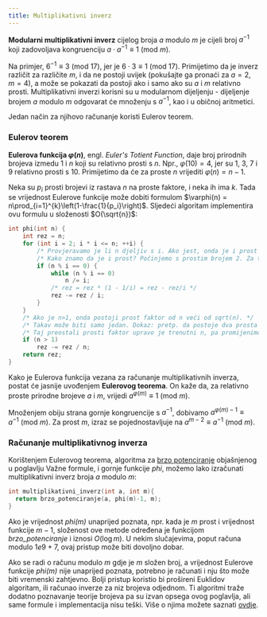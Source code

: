 ```yaml
---
title: Multiplikativni inverz
---
```


**Modularni multiplikativni inverz** cijelog broja $a$ modulo $m$ je cijeli broj $a^{-1}$ koji zadovoljava kongruenciju $a \cdot a^{-1} \equiv 1 \ (\textrm{mod}\ m)$.

Na primjer, $6^{-1} \equiv 3 \ (\textrm{mod}\ 17)$, jer je $6 \cdot 3 \equiv 1 \ (\textrm{mod}\ 17)$. Primijetimo da je inverz različit za različite $m$, i da ne postoji uvijek (pokušajte ga pronaći za $a=2$, $m=4$), a može se pokazati da postoji ako i samo ako su $a$ i $m$ relativno prosti. Multiplikativni inverzi korisni su u modularnom dijeljenju - dijeljenje brojem $a$ modulo $m$ odgovarat će množenju s $a^{-1}$, kao i u običnoj aritmetici.

Jedan način za njihovo računanje koristi Eulerov teorem.

### Eulerov teorem

**Eulerova funkcija $\varphi(n)$**, engl. _Euler's Totient Function_, daje broj prirodnih brojeva izmedu $1$ i $n$ koji su relativno prosti s $n$. Npr., $\varphi(10)=4$, jer su 1, 3, 7 i 9 relativno prosti s 10. Primijetimo da će za proste $n$ vrijediti $\varphi(n)=n-1$.

Neka su $p_i$ prosti brojevi iz rastava $n$ na proste faktore, i neka ih ima $k$. Tada se vrijednost Eulerove funkcije može dobiti formulom $\varphi(n) = n\prod_{i=1}^{k}\left(1-\frac{1}{p_i}\right)$. Sljedeći algoritam implementira ovu formulu u složenosti $O(\sqrt{n})$:

```cpp
int phi(int n) {
    int rez = n;
    for (int i = 2; i * i <= n; ++i) {
        /* Provjeravamo je li n djeljiv s i. Ako jest, onda je i prost broj iz njegovog rastava. */
        /* Kako znamo da je i prost? Počinjemo s prostim brojem 2. Za trenutni i, u while petlji ispod ćemo 'ukloniti' sva javljanja faktora i iz n, pa svaki sljedeći i koji dijeli (promijenjeni) n neće biti višekratnik trenutnog i. Tako svaki trenutni i nije višekratnik brojeva 2..i-1, pa je prost. */
        if (n % i == 0) {
            while (n % i == 0)
                n /= i;
            /* rez = rez * (1 - 1/i) = rez - rez/i */
            rez -= rez / i;
        }
    }
    /* Ako je n>1, onda postoji prost faktor od n veći od sqrt(n). */
    /* Takav može biti samo jedan. Dokaz: pretp. da postoje dva prosta faktora a,b>sqrt(n). Tada i a*b dijeli n, pa je a*b<=n. Ali, sqrt(n)*sqrt(n)<a*b<=n pa slijedi n<n (kontradikcija). */
    /* Taj preostali prosti faktor upravo je trenutni n, pa promijenimo rez kao gore. */
    if (n > 1)
        rez -= rez / n;
    return rez;
}
```

Kako je Eulerova funkcija vezana za računanje multiplikativnih inverza, postat će jasnije uvođenjem **Eulerovog teorema**. On kaže da, za relativno proste prirodne brojeve $a$ i $m$, vrijedi $a^{\varphi(m)} \equiv 1 \ (\textrm{mod}\ m)$.

Množenjem obiju strana gornje kongruencije s $a^{-1}$, dobivamo $a^{\varphi(m)-1} \equiv a^{-1} \ (\textrm{mod}\ m)$. Za prost $m$, izraz se pojednostavljuje na $a^{m-2} \equiv a^{-1} \ (\textrm{mod}\ m)$.

### Računanje multiplikativnog inverza

Korištenjem Eulerovog teorema, algoritma za <a href="https://materijali.xfer.hr/docs/matematika/vazne-formule/#potenciranje-i-brzo-potenciranje">brzo potenciranje</a> objašnjenog u poglavlju Važne formule, i gornje funkcije _phi_, možemo lako izračunati multiplikativni inverz broja $a$ modulo $m$:

```cpp
int multiplikativni_inverz(int a, int m){
  return brzo_potenciranje(a, phi(m)-1, m);
}
```

Ako je vrijednost _phi(m)_ unaprijed poznata, npr. kada je $m$ prost i vrijednost funkcije $m-1$, složenost ove metode određena je funkcijom _brzo_potenciranje_ i iznosi $O(\log{m})$. U nekim slučajevima, poput računa modulo $1e9 + 7$, ovaj pristup može biti dovoljno dobar.

Ako se radi o računu modulo $m$ gdje je $m$ složen broj, a vrijednost Eulerove funkcije _phi(m)_ nije unaprijed poznata, potrebno je računati i nju što može biti vremenski zahtjevno. Bolji pristup koristio bi prošireni Euklidov algoritam, ili računao inverze za niz brojeva odjednom. Ti algoritmi traže dodatno poznavanje teorije brojeva pa su izvan opsega ovog poglavlja, ali same formule i implementacija nisu teški. Više o njima možete saznati <a href="https://cp-algorithms.com/algebra/module-inverse.html">ovdje</a>.
